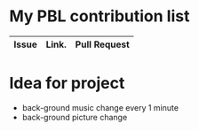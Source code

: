 My PBL contribution list
========================

| Issue                    | Link.   | Pull Request |
|--------------------------|---------|--------------|



Idea for project
================

 * back-ground music change every 1 minute
 * back-ground picture change